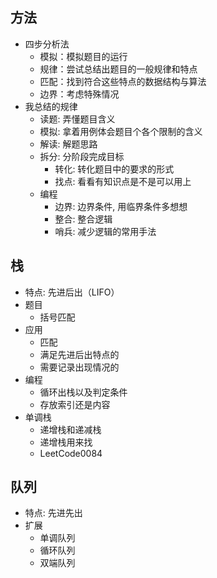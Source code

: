 ## 方法
- 四步分析法
  - 模拟：模拟题目的运行
  - 规律：尝试总结出题目的一般规律和特点
  - 匹配：找到符合这些特点的数据结构与算法
  - 边界：考虑特殊情况
- 我总结的规律
  - 读题: 弄懂题目含义
  - 模拟: 拿着用例体会题目个各个限制的含义
  - 解读: 解题思路
  - 拆分: 分阶段完成目标
    - 转化: 转化题目中的要求的形式
    - 找点: 看看有知识点是不是可以用上
  - 编程
    - 边界: 边界条件, 用临界条件多想想
    - 整合: 整合逻辑
    - 哨兵: 减少逻辑的常用手法
## 栈

- 特点: 先进后出（LIFO）
- 题目
  - 括号匹配
- 应用
  - 匹配
  - 满足先进后出特点的
  - 需要记录出现情况的
- 编程
  - 循环出栈以及判定条件
  - 存放索引还是内容
- 单调栈
  - 递增栈和递减栈
  - 递增栈用来找
  - LeetCode0084

## 队列

- 特点: 先进先出
- 扩展
  - 单调队列
  - 循环队列
  - 双端队列